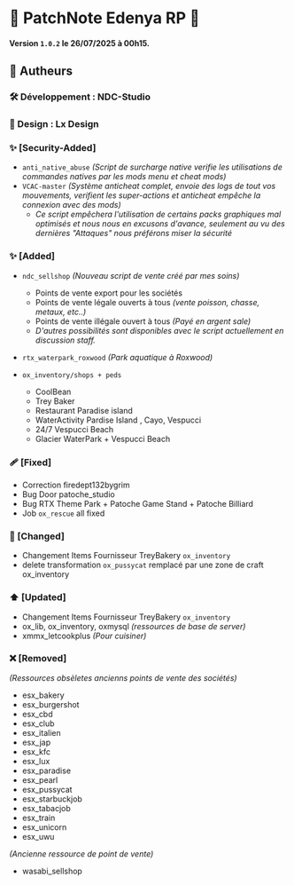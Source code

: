 # 📢 PatchNote Edenya RP 📢
#### Version `1.0.2` le 26/07/2025 à 00h15.

## 🧠 Autheurs
### 🛠️ Développement : NDC-Studio
### 🎨 Design : Lx Design


### ✨ [Security-Added]
- `anti_native_abuse` *(Script de surcharge native verifie les utilisations de commandes natives par les mods menu et cheat mods)*
- `VCAC-master` *(Système anticheat complet, envoie des logs de tout vos mouvements, verifient les super-actions et anticheat empêche la connexion avec des mods)*
  - *Ce script empêchera l'utilisation de certains packs graphiques mal optimisés et nous nous en excusons d'avance, seulement au vu des dernières "Attaques" nous préférons miser la sécurité*


### ✨ [Added]
- `ndc_sellshop` *(Nouveau script de vente créé par mes soins)*
  - Points de vente export pour les sociétés
  - Points de vente légale ouverts à tous *(vente poisson, chasse, metaux, etc..)*
  - Points de vente illégale ouvert à tous *(Payé en argent sale)*
  - *D'autres possibilités sont disponibles avec le script actuellement en discussion staff.*

- `rtx_waterpark_roxwood` *(Park aquatique à Roxwood)*

- `ox_inventory/shops + peds`
  - CoolBean
  - Trey Baker
  - Restaurant Paradise island
  - WaterActivity Pardise Island , Cayo, Vespucci
  - 24/7 Vespucci Beach
  - Glacier WaterPark + Vespucci Beach

### 🩹 [Fixed]
- Correction firedept132bygrim
- Bug Door patoche_studio
- Bug RTX Theme Park + Patoche Game Stand + Patoche Billiard
- Job `ox_rescue` all fixed

### 🔄 [Changed]
- Changement Items Fournisseur TreyBakery `ox_inventory`
- delete transformation `ox_pussycat` remplacé par une zone de craft ox_inventory

### ⬆️ [Updated]
- Changement Items Fournisseur TreyBakery `ox_inventory`
- ox_lib, ox_inventory, oxmysql *(ressources de base de server)*
- xmmx_letcookplus *(Pour cuisiner)*

### ❌ [Removed]
*(Ressources obsèletes ancienns points de vente des sociétés)*

- esx_bakery
- esx_burgershot
- esx_cbd
- esx_club
- esx_italien
- esx_jap
- esx_kfc
- esx_lux
- esx_paradise
- esx_pearl
- esx_pussycat
- esx_starbuckjob
- esx_tabacjob
- esx_train
- esx_unicorn
- esx_uwu

*(Ancienne ressource de point de vente)*
- wasabi_sellshop